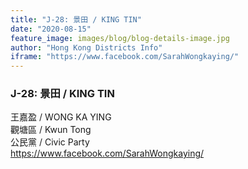 ```yaml
---
title: "J-28: 景田 / KING TIN"
date: "2020-08-15"
feature_image: images/blog/blog-details-image.jpg
author: "Hong Kong Districts Info"
iframe: "https://www.facebook.com/SarahWongkaying/"
---
```


### J-28: 景田 / KING TIN  
王嘉盈 / WONG KA YING  
觀塘區 / Kwun Tong  
公民黨 / Civic Party  
https://www.facebook.com/SarahWongkaying/
